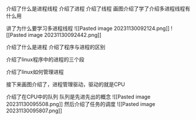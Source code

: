 介绍了什么是进程线程
介绍了进程
介绍了线程
画图介绍了学了介绍多进程线程有什么用

讲了为什么要学习多进程线程
![[Pasted image 20231130092124.png]]
![[Pasted image 20231130092442.png]]

介绍了什么是进程
介绍了程序与进程的区别

介绍了linux程序中的进程的三个段

介绍了linux如何管理进程

接下来画图介绍了，进程管理驱动，驱动的就是CPU

介绍了在CPU中的队列
队列是先进先出的概念
![[Pasted image 20231130095508.png]]
然后介绍了任务的调度
![[Pasted image 20231130095807.png]]
